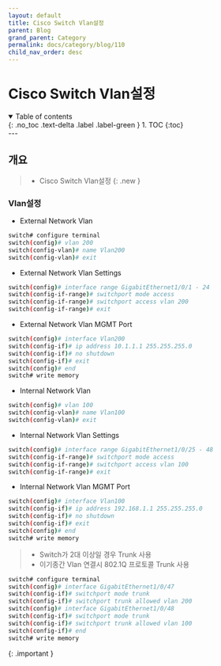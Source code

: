 ```yaml
---
layout: default
title: Cisco Switch Vlan설정
parent: Blog
grand_parent: Category
permalink: docs/category/blog/110
child_nav_order: desc
---
```

# Cisco Switch Vlan설정
<details open markdown="block">
  <summary>
    Table of contents
  </summary>
  {: .no_toc .text-delta .label .label-green }
1. TOC
{:toc}
</details>
---

## 개요

> - Cisco Switch Vlan설정
{: .new }

### Vlan설정

- External Network Vlan
  
```bash
switch# configure terminal
switch(config)# vlan 200
switch(config-vlan)# name Vlan200
switch(config-vlan)# exit
```

- External Network Vlan Settings

```bash
switch(config)# interface range GigabitEthernet1/0/1 - 24
switch(config-if-range)# switchport mode access
switch(config-if-range)# switchport access vlan 200
switch(config-if-range)# exit
```

- External Network Vlan MGMT Port

```bash
switch(config)# interface Vlan200
switch(config-if)# ip address 10.1.1.1 255.255.255.0
switch(config-if)# no shutdown
switch(config-if)# exit
switch(config)# end
switch# write memory
```

- Internal Network Vlan

```bash
switch(config)# vlan 100
switch(config-vlan)# name Vlan100
switch(config-vlan)# exit
```

- Internal Network Vlan Settings

```bash
switch(config)# interface range GigabitEthernet1/0/25 - 48
switch(config-if-range)# switchport mode access
switch(config-if-range)# switchport access vlan 100
switch(config-if-range)# exit
```

- Internal Network Vlan MGMT Port

```bash
switch(config)# interface Vlan100
switch(config-if)# ip address 192.168.1.1 255.255.255.0
switch(config-if)# no shutdown
switch(config-if)# exit
switch(config)# end
switch# write memory
```

> - Switch가 2대 이상일 경우 Trunk 사용
> - 이기종간 Vlan 연결시 802.1Q 프로토콜 Trunk 사용
>  
```bash
switch# configure terminal
switch(config)# interface GigabitEthernet1/0/47
switch(config-if)# switchport mode trunk
switch(config-if)# switchport trunk allowed vlan 200
switch(config)# interface GigabitEthernet1/0/48
switch(config-if)# switchport mode trunk
switch(config-if)# switchport trunk allowed vlan 100
switch(config-if)# end
switch# write memory
```
>
{: .important }
